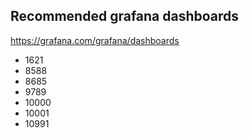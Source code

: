 ## Recommended grafana dashboards
https://grafana.com/grafana/dashboards
* 1621
* 8588
* 8685
* 9789
* 10000
* 10001
* 10991
